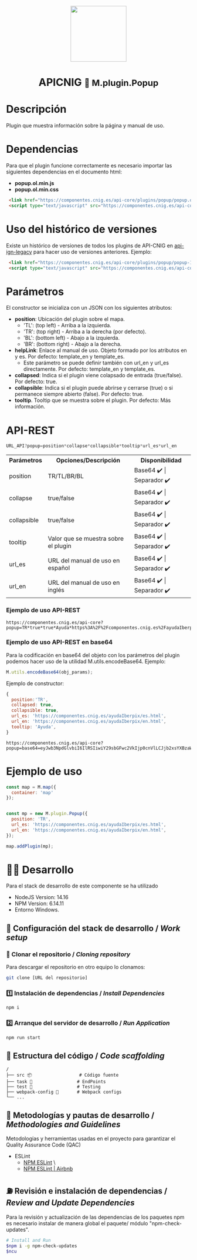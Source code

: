 <p align="center">
  <img src="https://www.ign.es/resources/viewer/images/logoApiCnig0.5.png" height="152" />
</p>
<h1 align="center"><strong>APICNIG</strong> <small>🔌 M.plugin.Popup</small></h1>

# Descripción

Plugin que muestra información sobre la página y manual de uso.

# Dependencias

Para que el plugin funcione correctamente es necesario importar las siguientes dependencias en el documento html:

- **popup.ol.min.js**
- **popup.ol.min.css**

```html
 <link href="https://componentes.cnig.es/api-core/plugins/popup/popup.ol.min.css" rel="stylesheet" />
 <script type="text/javascript" src="https://componentes.cnig.es/api-core/plugins/popup/popup.ol.min.js"></script>
```

# Uso del histórico de versiones

Existe un histórico de versiones de todos los plugins de API-CNIG en [api-ign-legacy](https://github.com/IGN-CNIG/API-CNIG/tree/master/api-ign-legacy/plugins) para hacer uso de versiones anteriores.
Ejemplo:
```html
 <link href="https://componentes.cnig.es/api-core/plugins/popup/popup-1.0.0.ol.min.css" rel="stylesheet" />
 <script type="text/javascript" src="https://componentes.cnig.es/api-core/plugins/popup/popup-1.0.0.ol.min.js"></script>
```

# Parámetros

El constructor se inicializa con un JSON con los siguientes atributos:

- **position**:  Ubicación del plugin sobre el mapa.
  - 'TL': (top left) - Arriba a la izquierda.
  - 'TR': (top right) - Arriba a la derecha (por defecto).
  - 'BL': (bottom left) - Abajo a la izquierda.
  - 'BR': (bottom right) - Abajo a la derecha.
- **helpLink**: Enlace al manual de uso. Objeto formado por los atributos en y es. Por defecto: template_en y template_es.
  - Este parámetro se puede definir también con url_en y url_es directamente. Por defecto: template_en y template_es.
- **collapsed**: Indica si el plugin viene colapsado de entrada (true/false). Por defecto: true.
- **collapsible**: Indica si el plugin puede abrirse y cerrarse (true) o si permanece siempre abierto (false). Por defecto: true.
- **tooltip**. Tooltip que se muestra sobre el plugin. Por defecto: Más información.

# API-REST

```javascript
URL_API?popup=position*collapse*collapsible*tooltip*url_es*url_en
```

<table>
  <tr>
    <th>Parámetros</th>
    <th>Opciones/Descripción</th>
    <th>Disponibilidad</th>
  </tr>
  <tr>
    <td>position</td>
    <td>TR/TL/BR/BL</td>
    <td>Base64 ✔️  | Separador ✔️ </td>
  </tr>
  <tr>
    <td>collapse</td>
    <td>true/false</td>
    <td>Base64 ✔️  | Separador ✔️ </td>
  </tr>
  <tr>
    <td>collapsible</td>
    <td>true/false</td>
    <td>Base64 ✔️  | Separador ✔️ </td>
  </tr>
  <tr>
    <td>tooltip</td>
    <td>Valor que se muestra sobre el plugin</td>
    <td>Base64 ✔️  | Separador ✔️ </td>
  </tr>
  <tr>
    <td>url_es</td>
    <td>URL del manual de uso en español</td>
    <td>Base64 ✔️  | Separador ✔️ </td>
  </tr>
  <tr>
    <td>url_en</td>
    <td>URL del manual de uso en inglés</td>
    <td>Base64 ✔️  | Separador ✔️ </td>
  </tr>
</table>


### Ejemplo de uso API-REST

```
https://componentes.cnig.es/api-core?popup=TR*true*true*Ayuda*https%3A%2F%2Fcomponentes.cnig.es%2FayudaIberpix%2Fes.html*https%3A%2F%2Fcomponentes.cnig.es%2FayudaIberpix%2Fen.html
```

### Ejemplo de uso API-REST en base64

Para la codificación en base64 del objeto con los parámetros del plugin podemos hacer uso de la utilidad M.utils.encodeBase64.
Ejemplo:
```javascript
M.utils.encodeBase64(obj_params);
```

Ejemplo de constructor:
```javascript
{
  position:'TR',
  collapsed: true,
  collapsible: true,
  url_es: 'https://componentes.cnig.es/ayudaIberpix/es.html',
  url_en: 'https://componentes.cnig.es/ayudaIberpix/en.html',
  tooltip: 'Ayuda',
}
```

```
https://componentes.cnig.es/api-core?popup=base64=eyJwb3NpdGlvbiI6IlRSIiwiY29sbGFwc2VkIjp0cnVlLCJjb2xsYXBzaWJsZSI6dHJ1ZSwidXJsX2VzIjoiaHR0cHM6Ly9jb21wb25lbnRlcy5jbmlnLmVzL2F5dWRhSWJlcnBpeC9lcy5odG1sIiwidXJsX2VuIjoiaHR0cHM6Ly9jb21wb25lbnRlcy5jbmlnLmVzL2F5dWRhSWJlcnBpeC9lbi5odG1sIiwidG9vbHRpcCI6IkF5dWRhIn0=

```

# Ejemplo de uso

```javascript
const map = M.map({
  container: 'map'
});


const mp = new M.plugin.Popup({
  position: 'TR',
  url_es: 'https://componentes.cnig.es/ayudaIberpix/es.html',
  url_en: 'https://componentes.cnig.es/ayudaIberpix/en.html',
});

map.addPlugin(mp);
```

# 👨‍💻 Desarrollo

Para el stack de desarrollo de este componente se ha utilizado

* NodeJS Version: 14.16
* NPM Version: 6.14.11
* Entorno Windows.

## 📐 Configuración del stack de desarrollo / *Work setup*


### 🐑 Clonar el repositorio / *Cloning repository*

Para descargar el repositorio en otro equipo lo clonamos:

```bash
git clone [URL del repositorio]
```

### 1️⃣ Instalación de dependencias / *Install Dependencies*

```bash
npm i
```

### 2️⃣ Arranque del servidor de desarrollo / *Run Application*

```bash
npm run start
```

## 📂 Estructura del código / *Code scaffolding*

```any
/
├── src 📦                  # Código fuente
├── task 📁                 # EndPoints
├── test 📁                 # Testing
├── webpack-config 📁       # Webpack configs
└── ...
```
## 📌 Metodologías y pautas de desarrollo / *Methodologies and Guidelines*

Metodologías y herramientas usadas en el proyecto para garantizar el Quality Assurance Code (QAC)

* ESLint
  * [NPM ESLint](https://www.npmjs.com/package/eslint) \
  * [NPM ESLint | Airbnb](https://www.npmjs.com/package/eslint-config-airbnb)

## ⛽️ Revisión e instalación de dependencias / *Review and Update Dependencies*

Para la revisión y actualización de las dependencias de los paquetes npm es necesario instalar de manera global el paquete/ módulo "npm-check-updates".

```bash
# Install and Run
$npm i -g npm-check-updates
$ncu
```
